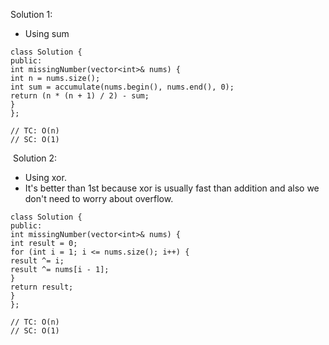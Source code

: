 Solution 1:
​
- Using sum
​
```
class Solution {
public:
int missingNumber(vector<int>& nums) {
int n = nums.size();
int sum = accumulate(nums.begin(), nums.end(), 0);
return (n * (n + 1) / 2) - sum;
}
};
​
// TC: O(n)
// SC: O(1)
```
​
Solution 2:
​
- Using xor.
- It's better than 1st because xor is usually fast than addition and also we don't need to worry about overflow.
​
```
class Solution {
public:
int missingNumber(vector<int>& nums) {
int result = 0;
for (int i = 1; i <= nums.size(); i++) {
result ^= i;
result ^= nums[i - 1];
}
return result;
}
};
​
// TC: O(n)
// SC: O(1)
```